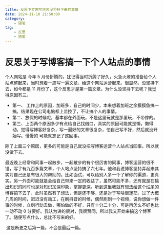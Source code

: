 ```yaml
---
title: 反思下立志写博客没坚持下来的事情
date: 2024-11-10 21:50:00
category:
    - 随笔
tag: 
    - 反思
    - 随笔
---
```


# 反思关于写博客搞一下个人站点的事情
个人网站是 今年 5 月份折腾的，犹记得当时折腾了好久，火急火燎的准备给个人站点整起来，当时想着一周写一遍文章，给这个网站运营起来。很显然，没坚持下去，如今都是 11 月份了，这个反思才是第一篇文章。为什么没坚持下去呢？我觉得原因有三。
* 第一、 工作上的原因，加班多，自己的时间少，本来想着加班之余摸摸鱼搞一搞，结果现在公司电脑都上监控了，不让搞个人的事情。
* 第二、放假的时候呢，基本都在外面玩，不是这里玩就是那里玩，不带停的。
* 第三、上面两个原因多少有点给自己找借口，真实的原因可能就是懒，懒得动，觉得写博客好复杂，写一遍好的文章很复杂，怕自己写不好，然后就没开始写。慢慢的 可能就忘记了这回事。

除了上面三个原因，更多的可能是自己就没把写博客运营个人站点当回事。所以就没做下去。

最近晚上经常和同事一起散步，一起散步的有个很厉害的同事，博客运营的很不错，写了有九百多篇文章，个人站点坚持搞了六七年。他和我说博客坚持弄起来其实对自己还是有很大的帮助的。比如面试，可以给别人多一个了解你的渠道，更真实。另一外面可能就是会给自己带来一定的收益了，虽然可能不多，还有就是在输出知识的同时也是对知识加深印象，掌握更深。听到这里我就有想法给这个烂尾的博客搞下去了，此时虽然有了想法，但是还不够，还是对于写啥很迷茫。过了大概几周的时间，迟迟没有动工，在刷抖音的时候，偶然刷到一个视频，说你想做一件事的时候，立刻行动去做，哪怕做的不好，只有十分二十分，可是再怎么不好也比一动不动 0 分要好。我认为讲的很对，我很赞同，所以我又开始来搞这个博客了。随便写点什么，总比不写来的好。 

​	这是断更之后第一篇，不会是最后一篇。